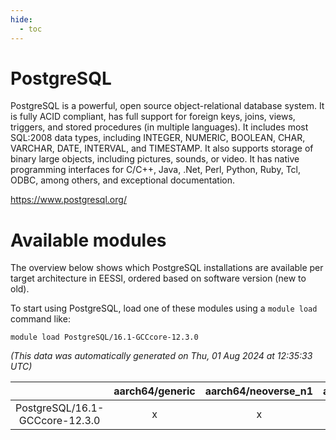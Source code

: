 ```yaml
---
hide:
  - toc
---
```


PostgreSQL
==========


PostgreSQL is a powerful, open source object-relational database system. It is fully ACID compliant, has full support for foreign keys, joins, views, triggers, and stored procedures (in multiple languages). It includes most SQL:2008 data types, including INTEGER, NUMERIC, BOOLEAN, CHAR, VARCHAR, DATE, INTERVAL, and TIMESTAMP. It also supports storage of binary large objects, including pictures, sounds, or video. It has native programming interfaces for C/C++, Java, .Net, Perl, Python, Ruby, Tcl, ODBC, among others, and exceptional documentation.

https://www.postgresql.org/
# Available modules


The overview below shows which PostgreSQL installations are available per target architecture in EESSI, ordered based on software version (new to old).

To start using PostgreSQL, load one of these modules using a `module load` command like:

```shell
module load PostgreSQL/16.1-GCCcore-12.3.0
```

*(This data was automatically generated on Thu, 01 Aug 2024 at 12:35:33 UTC)*  

| |aarch64/generic|aarch64/neoverse_n1|aarch64/neoverse_v1|x86_64/generic|x86_64/amd/zen2|x86_64/amd/zen3|x86_64/intel/haswell|x86_64/intel/skylake_avx512|
| :---: | :---: | :---: | :---: | :---: | :---: | :---: | :---: | :---: |
|PostgreSQL/16.1-GCCcore-12.3.0|x|x|x|x|x|x|x|x|
